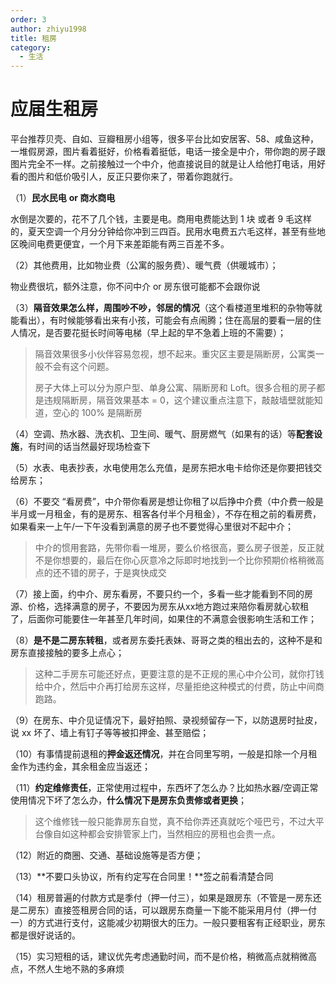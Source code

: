 ```yaml
---
order: 3
author: zhiyu1998
title: 租房
category:
  - 生活
---
```

# 应届生租房

平台推荐贝壳、自如、豆瓣租房小组等，很多平台比如安居客、58、咸鱼这种，一堆假房源，图片看着挺好，价格看着挺低，电话一接全是中介，带你跑的房子跟图片完全不一样。之前接触过一个中介，他直接说目的就是让人给他打电话，用好看的图片和低价吸引人，反正只要你来了，带着你跑就行。

（1）**民水民电** **or 商水商电**

水倒是次要的，花不了几个钱，主要是电。商用电费能达到 1 块 或者 9 毛这样的，夏天空调一个月分分钟给你冲到三四百。民用水电费五六毛这样，甚至有些地区晚间电费更便宜，一个月下来差距能有两三百差不多。

（2）其他费用，比如物业费（公寓的服务费）、暖气费（供暖城市）；

物业费很坑，额外注意，你不问中介 or 房东很可能都不会跟你说

（3）**隔音效果怎么样，周围吵不吵，邻居的情况**（这个看楼道里堆积的杂物等就能看出），有时候能够看出来有小孩，可能会有点闹腾；住在高层的要看一层的住人情况，是否要花挺长时间等电梯（早上起的早不急着上班的不需要）；

> 隔音效果很多小伙伴容易忽视，想不起来。重灾区主要是隔断房，公寓类一般不会有这个问题。
>
> 房子大体上可以分为原户型、单身公寓、隔断房和 Loft。很多合租的房子都是违规隔断房，隔音效果基本 = 0，这个建议重点注意下，敲敲墙壁就能知道，空心的 100% 是隔断房

（4）空调、热水器、洗衣机、卫生间、暖气、厨房燃气（如果有的话）等**配套设施**，有时间的话当然最好现场检查下

（5）水表、电表抄表，水电使用怎么充值，是房东把水电卡给你还是你要把钱交给房东；

（6）不要交 “看房费”，中介带你看房是想让你租了以后挣中介费（中介费一般是半月或一月租金，有的是房东、租客各付半个月租金），不存在租之前的看房费，如果看来一上午/一下午没看到满意的房子也不要觉得心里很对不起中介；

> 中介的惯用套路，先带你看一堆房，要么价格很高，要么房子很差，反正就不是你想要的，最后在你心灰意冷之际即时地找到一个比你预期价格稍微高点的还不错的房子，于是爽快成交

（7）接上面，约中介、房东看房，不要只约一个，多看一些才能看到不同的房源、价格，选择满意的房子，不要因为房东从xx地方跑过来陪你看房就心软租了，后面你可能要住一年甚至几年时间，如果住的不满意会很影响生活和工作；

（8）**是不是二房东转租**，或者房东委托表妹、哥哥之类的租出去的，这种不是和房东直接接触的要多上点心；

> 这种二手房东可能还好点，更要注意的是不正规的黑心中介公司，就你打钱给中介，然后中介再打给房东这样，尽量拒绝这种模式的付费，防止中间商跑路。

（9）在房东、中介见证情况下，最好拍照、录视频留存一下，以防退房时扯皮，说 xx 坏了、墙上有钉子等等被扣押金、甚至赔偿；

（10）有事情提前退租的**押金返还情况**，并在合同里写明，一般是扣除一个月租金作为违约金，其余租金应当返还；

（11）**约定维修责任**，正常使用过程中，东西坏了怎么办？比如热水器/空调正常使用情况下坏了怎么办，**什么情况下是房东负责修或者更换**；

> 这个维修钱一般只能靠房东自觉，真不给你弄还真就吃个哑巴亏，不过大平台像自如这种都会安排管家上门，当然相应的房租也会贵一点。

（12）附近的商圈、交通、基础设施等是否方便；

（13）**不要口头协议，所有约定写在合同里！**签之前看清楚合同

（14）租房普遍的付款方式是季付（押一付三），如果是跟房东（不管是一房东还是二房东）直接签租房合同的话，可以跟房东商量一下能不能采用月付（押一付一）的方式进行支付，这能减少初期很大的压力。一般只要租客有正经职业，房东都是很好说话的。

（15）实习短租的话，建议优先考虑通勤时间，而不是价格，稍微高点就稍微高点，不然人生地不熟的多麻烦